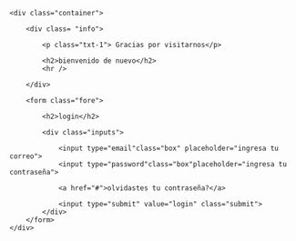 <!DOCTYPE html>
<html lang="en">
<head>
    <meta charset="UTF-8">
    <meta http-equiv="X-UA-Compatible" content="IE=edge">
    <meta name="viewport" content="width=device-width, initial-scale=1.0">
    <title>login</title>
    <link rel="stylesheet" href="style.css">
</head>
<body>

    <div class="container">

        <div class= "info">
         
            <p class="txt-1"> Gracias por visitarnos</p>

            <h2>bienvenido de nuevo</h2>
            <hr />
            
        </div>
    
        <form class="fore">

            <h2>login</h2>

            <div class="inputs">

                <input type="email"class="box" placeholder="ingresa tu correo">
                <input type="password"class="box"placeholder="ingresa tu contraseña">

                <a href="#">olvidastes tu contraseña?</a>

                <input type="submit" value="login" class="submit">
            </div>
        </form>
    </div>

    
</body>
</html>
